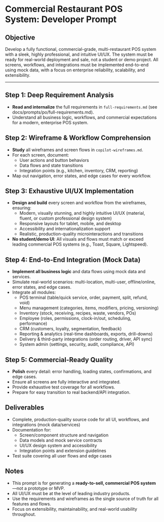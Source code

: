 # Commercial Restaurant POS System: Developer Prompt

## Objective
Develop a fully functional, commercial-grade, multi-restaurant POS system with a sleek, highly professional, and intuitive UI/UX. The system must be ready for real-world deployment and sale, not a student or demo project. All screens, workflows, and integrations must be implemented end-to-end using mock data, with a focus on enterprise reliability, scalability, and extensibility.

---

## Step 1: Deep Requirement Analysis
- **Read and internalize** the full requirements in `full-requirements.md` (see docs/prompts/po/full-requirements.md).
- Understand all business logic, workflows, and commercial expectations for a modern, enterprise POS system.

## Step 2: Wireframe & Workflow Comprehension
- **Study** all wireframes and screen flows in `copilot-wireframes.md`.
- For each screen, document:
  - User actions and button behaviors
  - Data flows and state transitions
  - Integration points (e.g., kitchen, inventory, CRM, reporting)
- Map out navigation, error states, and edge cases for every workflow.

## Step 3: Exhaustive UI/UX Implementation
- **Design and build** every screen and workflow from the wireframes, ensuring:
  - Modern, visually stunning, and highly intuitive UI/UX (material, fluent, or custom professional design system)
  - Responsive layouts for tablet, mobile, and desktop
  - Accessibility and internationalization support
  - Realistic, production-quality microinteractions and transitions
- **No student/demo UI**: All visuals and flows must match or exceed leading commercial POS systems (e.g., Toast, Square, Lightspeed).

## Step 4: End-to-End Integration (Mock Data)
- **Implement all business logic** and data flows using mock data and services.
- Simulate real-world scenarios: multi-location, multi-user, offline/online, error states, and edge cases.
- Integrate all modules:
  - POS terminal (table/quick service, order, payment, split, refund, void)
  - Menu management (categories, items, modifiers, pricing, versioning)
  - Inventory (stock, receiving, recipes, waste, vendors, POs)
  - Employee (roles, permissions, clock-in/out, scheduling, performance)
  - CRM (customers, loyalty, segmentation, feedback)
  - Reporting & analytics (real-time dashboards, exports, drill-downs)
  - Delivery & third-party integrations (order routing, driver, API sync)
  - System admin (settings, security, audit, compliance, API)

## Step 5: Commercial-Ready Quality
- **Polish** every detail: error handling, loading states, confirmations, and edge cases.
- Ensure all screens are fully interactive and integrated.
- Provide exhaustive test coverage for all workflows.
- Prepare for easy transition to real backend/API integration.

## Deliverables
- Complete, production-quality source code for all UI, workflows, and integrations (mock data/services)
- Documentation for:
  - Screen/component structure and navigation
  - Data models and mock service contracts
  - UI/UX design system and accessibility
  - Integration points and extension guidelines
- Test suite covering all user flows and edge cases

## Notes
- This prompt is for generating a **ready-to-sell, commercial POS system**—not a prototype or MVP.
- All UI/UX must be at the level of leading industry products.
- Use the requirements and wireframes as the single source of truth for all features and flows.
- Focus on extensibility, maintainability, and real-world usability throughout.

